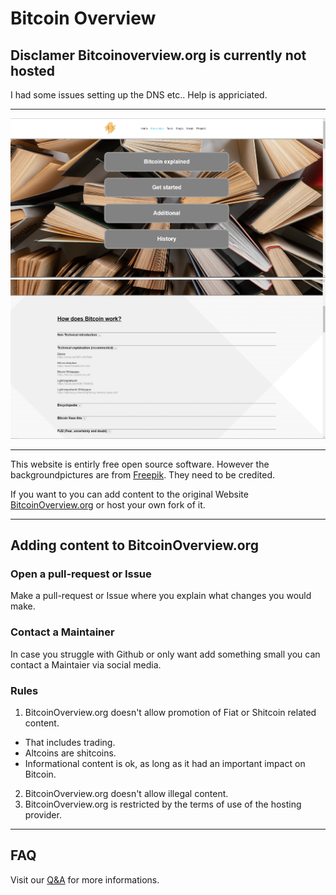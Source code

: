 # Bitcoin Overview

## Disclamer Bitcoinoverview.org is currently not hosted
I had some issues setting up the DNS etc.. Help is appriciated. 

---

![Screenshot of Knowledge.html](screenshots/Knowledge.PNG)
![Screenshot of Knowledge.html](screenshots/Knowledge2.PNG)

---

This website is entirly free open source software. However the backgroundpictures are from [Freepik](https://www.freepik.com/). They need to be credited.

If you want to you can add content to the original Website [BitcoinOverview.org](https://BitcoinOverview.org) or host your own fork of it.

---

## Adding content to BitcoinOverview.org
### Open a pull-request or Issue
Make a pull-request or Issue where you explain what changes you would make.
### Contact a Maintainer
In case you struggle with Github or only want add something small you can contact a Maintaier via social media.
### Rules
1. BitcoinOverview.org doesn't allow promotion of Fiat or Shitcoin related content.
* That includes trading.
* Altcoins are shitcoins.
* Informational content is ok, as long as it had an important impact on Bitcoin.
2. BitcoinOverview.org doesn't allow illegal content.
3. BitcoinOverview.org is restricted by the terms of use of the hosting provider.

---

## FAQ
Visit our [Q&A](https://github.com/RealCocoArdo/BitcoinOverview/discussions/categories/q-a) for more informations.

